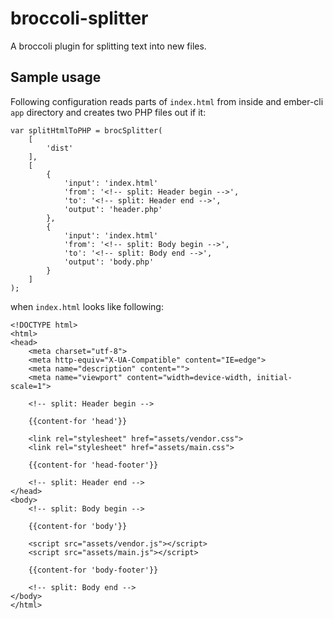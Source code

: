 broccoli-splitter
=================

A broccoli plugin for splitting text into new files.


## Sample usage
Following configuration reads parts of `index.html` from inside and ember-cli `app` directory
and creates two PHP files out if it:

    var splitHtmlToPHP = brocSplitter(
        [
            'dist'
        ],
        [
            {
                'input': 'index.html'
                'from': '<!-- split: Header begin -->',
                'to': '<!-- split: Header end -->',
                'output': 'header.php'
            },
            {
                'input': 'index.html'
                'from': '<!-- split: Body begin -->',
                'to': '<!-- split: Body end -->',
                'output': 'body.php'
            }
        ]
    );
    
when `index.html` looks like following:

    <!DOCTYPE html>
    <html>
    <head>
        <meta charset="utf-8">
        <meta http-equiv="X-UA-Compatible" content="IE=edge">
        <meta name="description" content="">
        <meta name="viewport" content="width=device-width, initial-scale=1">

        <!-- split: Header begin -->

        {{content-for 'head'}}

        <link rel="stylesheet" href="assets/vendor.css">
        <link rel="stylesheet" href="assets/main.css">

        {{content-for 'head-footer'}}

        <!-- split: Header end -->
    </head>
    <body>
        <!-- split: Body begin -->

        {{content-for 'body'}}

        <script src="assets/vendor.js"></script>
        <script src="assets/main.js"></script>

        {{content-for 'body-footer'}}

        <!-- split: Body end -->
    </body>
    </html>
